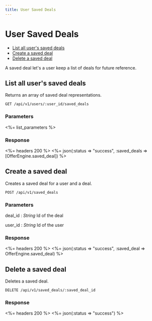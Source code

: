 ```yaml
---
title: User Saved Deals
---
```


# User Saved Deals

* [List all user's saved deals](/v1/users/saved_deals/#list-all-users-saved-deals)
* [Create a saved deal](/v1/users/saved_deals/#create-a-saved-deal)
* [Delete a saved deal](/v1/users/saved_deals/#delete-a-saved-deal)

A saved deal let's a user keep a list of deals for future reference.

## List all user's saved deals
Returns an array of saved deal representations.

    GET /api/v1/users/:user_id/saved_deals


### Parameters

<%= list_parameters %>

### Response

<%= headers 200 %>
<%= json(:status => "success", :saved_deals => [OfferEngine.saved_deal]) %>

## Create a saved deal
Creates a saved deal for a user and a deal.

    POST /api/v1/saved_deals

### Parameters

deal_id
: _String_  Id of the deal

user_id
: _String_  Id of the user

### Response

<%= headers 200 %>
<%= json(:status => "success", :saved_deal => OfferEngine.saved_deal) %>

## Delete a saved deal
Deletes a saved deal.

    DELETE /api/v1/saved_deals/:saved_deal_id

### Response

<%= headers 200 %>
<%= json(:status => "success") %>
